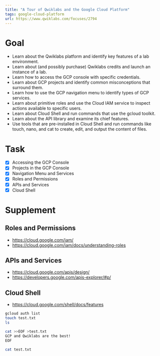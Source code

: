 ```yaml
---
title: "A Tour of Qwiklabs and the Google Cloud Platform"
tags: google-cloud-platform
url: https://www.qwiklabs.com/focuses/2794
---
```


# Goal
- Learn about the Qwiklabs platform and identify key features of a lab environment.
- Learn about (and possibly purchase) Qwiklabs credits and launch an instance of a lab.
- Learn how to access the GCP console with specific credentials.
- Learn about GCP projects and identify common misconceptions that surround them.
- Learn how to use the GCP navigation menu to identify types of GCP services.
- Learn about primitive roles and use the Cloud IAM service to inspect actions available to specific users.
- Learn about Cloud Shell and run commands that use the gcloud toolkit.
- Learn about the API library and examine its chief features.
- Use tools that are pre-installed in Cloud Shell and run commands like touch, nano, and cat to create, edit, and output the content of files.

# Task
- [x] Accessing the GCP Console
- [x] Projects in the GCP Console
- [x] Navigation Menu and Services
- [x] Roles and Permissions
- [x] APIs and Services
- [x] Cloud Shell

# Supplement
## Roles and Permissions
- https://cloud.google.com/iam/
- https://cloud.google.com/iam/docs/understanding-roles

## APIs and Services
- https://cloud.google.com/apis/design/
- https://developers.google.com/apis-explorer/#p/

## Cloud Shell
- https://cloud.google.com/shell/docs/features

```sh
gcloud auth list
touch test.txt
ls

cat >>EOF >test.txt
GCP and Qwiklabs are the best!
EOF

cat test.txt
```
